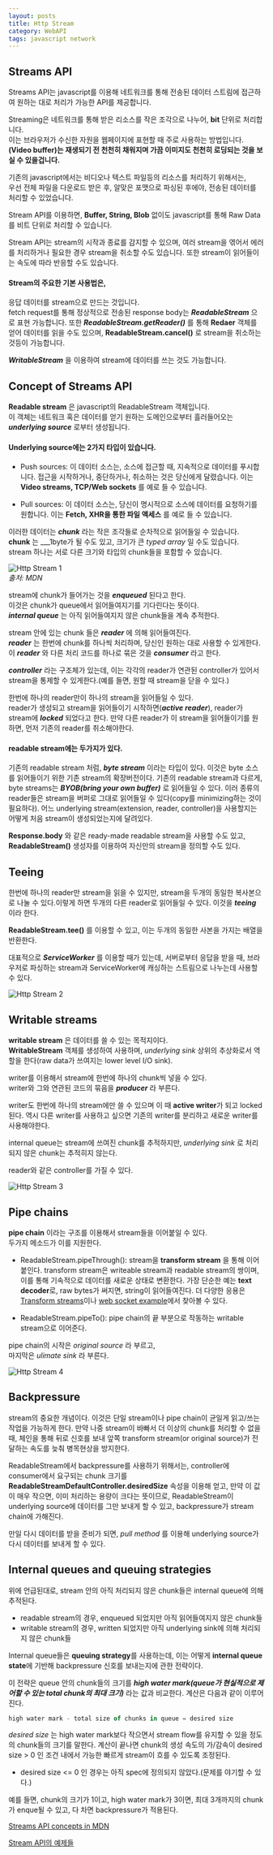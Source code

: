 ```yaml
---
layout: posts
title: Http Stream
category: WebAPI
tags: javascript network
---
```


## Streams API
Streams API는 javascript를 이용해 네트워크를 통해 전송된 데이터 스트림에 접근하여 원하는 대로 처리가 가능한 API를 제공합니다.  

Streaming은 네트워크를 통해 받은 리소스를 작은 조각으로 나누어, **bit** 단위로 처리합니다.  
이는 브라우저가 수신한 자원을 웹페이지에 표현할 때 주로 사용하는 방법입니다.  
**(Video buffer)는 재생되기 전 천천히 채워지며 가끔 이미지도 천천히 로딩되는 것을 보실 수 있을겁니다.**  

기존의 javascript에서는 비디오나 텍스트 파일등의 리소스를 처리하기 위해서는,  
우선 전체 파일을 다운로드 받은 후, 알맞은 포맷으로 파싱된 후에야, 전송된 데이터를 처리할 수 있었습니다.  

Stream API를 이용하면, **Buffer, String, Blob** 없이도 javascript를 통해 Raw Data를 비트 단위로 처리할 수 있습니다.  

Stream API는 stream의 시작과 종료를 감지할 수 있으며, 여러 stream을 엮어서 에러를 처리하거나 필요한 경우 stream을 취소할 수도 있습니다. 또한 stream이 읽어들이는 속도에 따라 반응할 수도 있습니다.  

#### Stream의 주요한 기본 사용법은,  
응답 데이터를 stream으로 만드는 것입니다.  
fetch request를 통해 정상적으로 전송된 response body는 __*ReadableStream*__ 으로 표현 가능합니다. 또한 __*ReadableStream.getReader()*__ 를 통해 **Redaer** 객체를 얻어 데이터를 읽을 수도 있으며, **ReadableStream.cancel()** 로 stream을 취소하는 것등이 가능합니다.  

__*WritableStream*__ 을 이용하여 stream에 데이터를 쓰는 것도 가능합니다.  

## Concept of Streams API  
**Readable stream** 은 javascript의 ReadableStream 객체입니다.  
이 객체는 네트워크 혹은 데이터를 얻기 원하는 도메인으로부터 흘러들어오는 __*underlying source*__ 로부터 생성됩니다.  

#### Underlying source에는 2가지 타입이 있습니다.  
- Push sources: 이 데이터 소스는, 소스에 접근할 때, 지속적으로 데이터를 푸시합니다. 접근을 시작하거나, 중단하거나, 취소하는 것은 당신에게 달렸습니다. 이는 **Video streams, TCP/Web sockets** 를 예로 들 수 있습니다.  

- Pull sources: 이 데이터 소스는, 당신이 명시적으로 소스에 데이터를 요청하기를 원합니다. 이는 **Fetch, XHR을 통한 파일 액세스** 를 예로 들 수 있습니다.  

이러한 데이터는 __*chunk*__ 라는 작은 조각들로 순차적으로 읽어들일 수 있습니다.  
**chunk** 는 ___1byte가 될 수도 있고, 크기가 큰 _typed array_ 일 수도 있습니다.
stream 하나는 서로 다른 크기와 타입의 chunk들을 포함할 수 있습니다.  

![Http Stream 1](/assets/images/httpStream1.png)  
_출처: MDN_  

stream에 chunk가 들어가는 것을 __*enqueued*__ 된다고 한다.  
이것은 chunk가 queue에서 읽어들여지기를 기다린다는 뜻이다.  
__*internal queue*__ 는 아직 읽어들여지지 않은 chunk들을 계속 추적한다.  

stream 안에 있는 chunk 들은 __*reader*__ 에 의해 읽어들여진다.  
__*reader*__ 는 한번에 chunk를 하나씩 처리하며, 당신인 원하는 대로 사용할 수 있게한다.  
이 __*reader*__ 와 다른 처리 코드를 하나로 묶은 것을 __*consumer*__ 라고 한다.  

__*controller*__ 라는 구조체가 있는데, 이는 각각의 reader가 연관된 controller가 있어서 stream을 통제할 수 있게한다.(예를 들면, 원할 때 stream을 닫을 수 있다.)  

한번에 하나의 reader만이 하나의 stream을 읽어들일 수 있다.  
reader가 생성되고 stream을 읽어들이기 시작하면(__*active reader*__), reader가 stream에 __*locked*__ 되었다고 한다. 만약 다른 reader가 이 stream을 읽어들이기를 원하면, 먼저 기존의 reader를 취소해야한다.  

#### readable stream에는 두가지가 있다.  
기존의 readable stream 처럼, __*byte stream*__ 이라는 타입이 있다. 이것은 byte 소스를 읽어들이기 위한 기존 stream의 확장버전이다. 기존의 readable stream과 다르게, byte streams는 
__*BYOB(bring your own buffer)*__ 로 읽어들일 수 있다. 이러 종류의 reader들은 stream을 버퍼로 그대로 읽어들일 수 있다(copy를 minimizing하는 것이 필요하다). 어느 underlying stream(extension, reader, controller)을 사용할지는 어떻게 처음 stream이 생성되었는지에 달려있다.  

**Response.body** 와 같은 ready-made readable stream을 사용할 수도 있고,  
**ReadableStream()** 생성자를 이용하여 자신만의 stream을 정의할 수도 있다.  

## Teeing  

한번에 하나의 reader만 stream을 읽을 수 있지만, stream을 두개의 동일한 복사본으로 나눌 수 있다.이렇게 하면  두개의 다른 reader로 읽어들일 수 있다. 이것을 __*teeing*__ 이라 한다.  

**ReadableStream.tee()** 를 이용할 수 있고, 이는 두개의 동일한 사본을 가지는 배열을 반환한다. 

대표적으로 __*ServiceWorker*__ 를 이용할 때가 있는데, 서버로부터 응답을 받을 때, 브라우저로 파싱하는 stream과 ServiceWorker에 캐싱하는 스트림으로 나누는데 사용할 수 있다.  

![Http Stream 2](/assets/images/httpStream2.png)

## Writable streams  
**writable stream** 은 데이터를 쓸 수 있는 목적지이다.  
**WritableStream** 객체를 생성하여 사용하며, _underlying sink_ 상위의 추상화로서 역할을 한다(raw data가 쓰여지는 lower level I/O sink).  

writer를 이용해서 stream에 한번에 하나의 chunk씩 넣을 수 있다.  
writer와 그와 연관된 코드의 묶음을 __*producer*__ 라 부른다.  

writer도 한번에 하나의 stream에만 쓸 수 있으며 이 때 **active writer**가 되고 locked 된다. 역시 다른 writer를 사용하고 싶으면 기존의 writer를 분리하고 새로운 writer를 사용해야한다.  

internal queue는 stream에 쓰여진 chunk를 추적하지만, _underlying sink_ 로 처리되지 않은 chunk는 추적히지 않는다.  

reader와 같은 controller를 가질 수 있다.  

![Http Stream 3](/assets/images/httpStream3.png)

## Pipe chains  
**pipe chain** 이라는 구조를 이용해서 stream들을 이어붙일 수 있다.  
두가지 메소드가 이를 지원한다.  

- ReadableStream.pipeThrough(): stream을 **transform stream** 을 통해 이어붙인다. transform stream은 writeable stream과 readable stream의 쌍이며, 이를 통해 기속적으로 데이터를 새로운 상태로 변환한다. 가장 단순한 예는 **text decoder**로, raw bytes가 써지면, string이 읽어들여진다. 더 다양한 응용은 [Transform streams](https://streams.spec.whatwg.org/#ts-model)이나 [web socket example](https://streams.spec.whatwg.org/#example-both)에서 찾아볼 수 있다.  

- ReadableStream.pipeTo(): pipe chain의 끝 부분으로 작동하는 writable stream으로 이어준다.  

pipe chain의 시작은 _original source_ 라 부르고,  
마지막은 _ulimate sink_ 라 부른다.  

![Http Stream 4](/assets/images/httpStream4.png)

## Backpressure  
stream의 중요한 개념이다. 이것은 단일 stream이나 pipe chain이 균일게 읽고/쓰는 작업을 가능하게 한다. 만약 나중 stream이 바빠서 더 이상의 chunk를 처리할 수 없을 때, 체인을 통해 뒤로 신호를 보내 앞쪽 transform stream(or original source)가 전달하는 속도를 늦춰 병목현상을 방지한다.  

ReadableStream에서 backpressure를 사용하기 위해서는, controller에 consumer에서 요구되는 chunk 크기를 **ReadableStreamDefaultController.desiredSize** 속성을 이용해 얻고, 만약 이 값이 매우 작으면, 이미 처리하는 용량이 크다는 뜻이므로, ReadableStream이 underlying source에 데이터를 그만 보내게 할 수 있고, backpressure가 stream chain에 가해진다.  

만일 다시 데이터를 받을 준비가 되면, _pull method_ 를 이용해 underlying source가 다시 데이터를 보내게 할 수 있다.  

## Internal queues and queuing strategies  
위에 언급된대로, stream 안의 아직 처리되지 않은 chunk들은 internal queue에 의해 추적된다.  

- readable stream의 경우, enqueued 되었지만 아직 읽어들여지지 않은 chunk들
- writable stream의 경우, written 되었지만 아직 underlying sink에 의해 처리되지 않은 chunk들  

Internal queue들은 **queuing strategy**를 사용하는데, 이는 어떻게 **internal queue state**에 기반해 backpressure 신호를 보내는지에 관한 전략이다.  

이 전략은 queue 안의 chunk들의 크기를 __*high water mark(queue가 현실적으로 제어할 수 있는 total chunk의 최대 크기)*__ 라는 값과 비교한다. 계산은 다음과 같이 이루어진다.  

```javascript
high water mark - total size of chunks in queue = desired size
```

_desired size_ 는 high water mark보다 작으면서 stream flow를 유지할 수 있을 정도의 chunk들의 크기를 말한다. 계산이 끝나면 chunk의 생성 속도의 가/감속이 desired size > 0 인 조건 내에서 가능한 빠르게 stream이 흐를 수 있도록 조정된다.  
* desired size <= 0 인 경우는 아직 spec에 정의되지 않았다.(문제를 야기할 수 있다.)  

예를 들면, chunk의 크기가 1이고, high water mark가 3이면, 최대 3개까지의 chunk가 enque될 수 있고, 다 차면 backpressure가 적용된다.  

[Streams API concepts in MDN](https://developer.mozilla.org/en-US/docs/Web/API/Streams_API/Concepts#internal_queues_and_queuing_strategies)

[Stream API의 예제들](https://developer.mozilla.org/ko/docs/Web/API/Streams_API#%EC%98%88%EC%A0%9C)